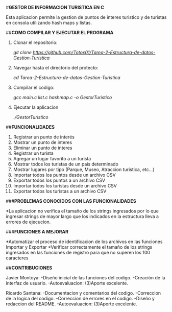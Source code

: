 #**GESTOR DE INFORMACION TURISTICA EN C**


Esta aplicacion permite la gestion de puntos de interes turistico y de turistas en consola utilizando hash maps y listas.


##**COMO COMPILAR Y EJECUTAR EL PROGRAMA**


1. Clonar el repositorio:

   *git clone https://github.com/Totox01/Tarea-2-Estructura-de-datos-Gestion-Turistica*
   
2. Navegar hasta el directorio del protecto:

   *cd Tarea-2-Estructura-de-datos-Gestion-Turistica*
   
3. Compilar el codigo:

   *gcc main.c list.c hashmap.c -o GestorTuristico*

4. Ejecutar la aplicacion

   *./GestorTuristico*


##**FUNCIONALIDADES**


1. Registrar un punto de interés
2. Mostrar un punto de interes
3. Eliminar un punto de interes
4. Registrar un turista
5. Agregar un lugar favorito a un turista
6. Mostrar todos los turistas de un pais determinado
7. Mostrar lugares por tipo (Parque, Museo, Atraccion turistica, etc...)
8. Importar todos los puntos desde un archivo CSV
9. Exportar todos los puntos a un archivo CSV
10. Importar todos los turistas desde un archivo CSV
11. Exportar todos los turistas a un archivo CSV

###**PROBLEMAS CONOCIDOS CON LAS FUNCIONALIDADES**


*La aplicacion no verifica el tamaño de los strings ingresados por lo que ingresar strings de mayor largo que los indicados en la estructura lleva a errores de ejecucion.


###**FUNCIONES A MEJORAR**


*Automatizar el proceso de identificacion de los archivos en las funciones Importar y Exportar
*Verificar correctamente el tamaño de los strings ingresados en las funciones de registro para que no superen los 100 caracteres

##**CONTRIBUCIONES**


Javier Montoya:
-Diseño inicial de las funciones del codigo.
-Creación de la interfaz de usuario.
-Autoevaluacion: (3)Aporte excelente.

Ricardo Santana:
-Documentacion y comentarios del codigo.
-Correccion de la logica del codigo.
-Correccion de errores en el codigo.
-Diseño y redaccion del README.
-Autoevaluacion: (3)Aporte excelente.